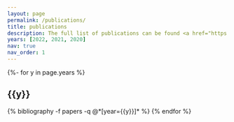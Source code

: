 ```yaml
---
layout: page
permalink: /publications/
title: publications
description: The full list of publications can be found <a href="https://scholar.google.com/citations?hl=en&user=CsJKBq4AAAAJ">here</a>, my google scholar profile.
years: [2022, 2021, 2020]
nav: true
nav_order: 1
---
```

<!-- _pages/publications.md -->
<div class="publications">

{%- for y in page.years %}
  <h2 class="year">{{y}}</h2>
  {% bibliography -f papers -q @*[year={{y}}]* %}
{% endfor %}

</div>
